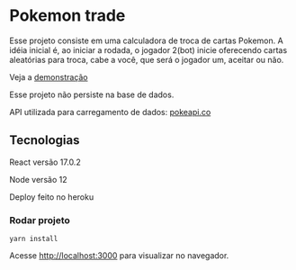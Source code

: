 # Pokemon trade

Esse projeto consiste em uma calculadora de troca de cartas Pokemon.
A idéia inicial é, ao iniciar a rodada, o jogador 2(bot) inicie oferecendo cartas aleatórias para troca, cabe a você, que será o jogador um, aceitar ou não.

Veja a [demonstração](https://poke-trade-bx.herokuapp.com)

Esse projeto não persiste na base de dados. 

API utilizada para carregamento de dados: [pokeapi.co](https://pokeapi.co/api/v2/)

## Tecnologias

React versão 17.0.2

Node versão 12

Deploy feito no heroku

### Rodar projeto
`yarn install`

Acesse [http://localhost:3000](http://localhost:3000) para visualizar no navegador.
